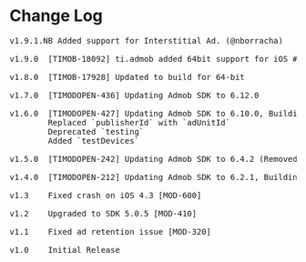 # Change Log
<pre>
v1.9.1.NB Added support for Interstitial Ad. (@nborracha)

v1.9.0 	[TIMOB-18092] ti.admob added 64bit support for iOS #15 

v1.8.0  [TIMOB-17928] Updated to build for 64-bit

v1.7.0  [TIMODOPEN-436] Updating Admob SDK to 6.12.0

v1.6.0  [TIMODOPEN-427] Updating Admob SDK to 6.10.0, Building with TiSDK 3.2.3.GA, update documentation
        Replaced `publisherId` with `adUnitId`
        Deprecated `testing`
        Added `testDevices`

v1.5.0  [TIMODOPEN-242] Updating Admob SDK to 6.4.2 (Removed all uses of UDID)

v1.4.0  [TIMODOPEN-212] Updating Admob SDK to 6.2.1, Building with TiSDK 2.1.3.GA, update documentation
	
v1.3	Fixed crash on iOS 4.3 [MOD-600]

v1.2	Upgraded to SDK 5.0.5 [MOD-410]

v1.1	Fixed ad retention issue [MOD-320]

v1.0    Initial Release
